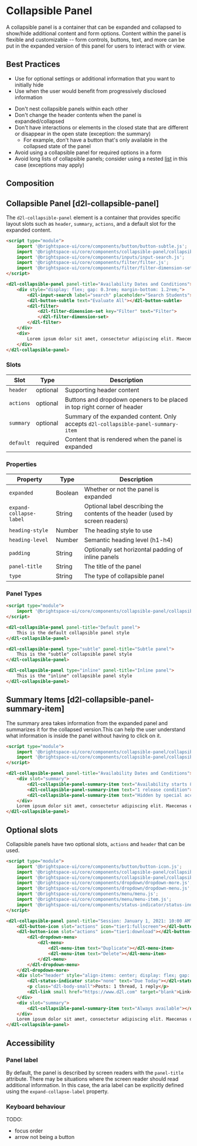 # Collapsible Panel

A collapsible panel is a container that can be expanded and collapsed to show/hide additional content and form options. Content within the panel is flexible and customizable -- form controls, buttons, text, and more can be put in the expanded version of this panel for users to interact with or view.

## Best Practices

<!-- docs: start best practices -->
<!-- docs: start dos -->
* Use for optional settings or additional information that you want to initially hide
* Use when the user would benefit from progressively disclosed information
<!-- docs: end dos -->

<!-- docs: start donts -->
* Don't nest collapsible panels within each other
* Don't change the header contents when the panel is expanded/collapsed
* Don't have interactions or elements in the closed state that are different or disappear in the open state (exception: the summary)
	* For example, don't have a button that's only available in the collapsed state of the panel
* Avoid using a collapsible panel for required options in a form
* Avoid long lists of collapsible panels; consider using a nested [list](https://daylight.d2l.dev/components/list/) in this case (exceptions may apply)
<!-- docs: end donts -->
<!-- docs: end best practices -->

## Composition


## Collapsible Panel [d2l-collapsible-panel]

The `d2l-collapsible-panel` element is a container that provides specific layout slots such as `header`, `summary`, `actions`, and a default slot for the expanded content.

<!-- docs: demo live name:d2l-collapsible-panel size:large -->
```html
<script type="module">
	import '@brightspace-ui/core/components/button/button-subtle.js';
	import '@brightspace-ui/core/components/collapsible-panel/collapsible-panel.js';
	import '@brightspace-ui/core/components/inputs/input-search.js';
	import '@brightspace-ui/core/components/filter/filter.js';
	import '@brightspace-ui/core/components/filter/filter-dimension-set.js';
</script>

<d2l-collapsible-panel panel-title="Availability Dates and Conditions">
	<div style="display: flex; gap: 0.3rem; margin-bottom: 1.2rem;">
		<d2l-input-search label="search" placeholder="Search Students"></d2l-input-search>
		<d2l-button-subtle text="Evaluate All"></d2l-button-subtle>
		<d2l-filter>
			<d2l-filter-dimension-set key="Filter" text="Filter">
			</d2l-filter-dimension-set>
		</d2l-filter>
	</div>
	<div>
		Lorem ipsum dolor sit amet, consectetur adipiscing elit. Maecenas odio ligula, aliquam efficitur sollicitudin non, dignissim quis nisl. Nullam rutrum, lectus sed finibus consectetur, dolor leo blandit lorem, vitae consectetur arcu enim ornare tortor.
	</div>
</d2l-collapsible-panel>
```

<!-- docs: start hidden content -->
### Slots

| Slot | Type | Description |
|--|--|--|
| `header` | optional | Supporting header content |
| `actions` | optional | Buttons and dropdown openers to be placed in top right corner of header |
| `summary` | optional | Summary of the expanded content. Only accepts `d2l-collapsible-panel-summary-item` |
| `default` | required | Content that is rendered when the panel is expanded |


### Properties

| Property | Type | Description |
|--|--|--|
| `expanded` | Boolean | Whether or not the panel is expanded |
| `expand-collapse-label` | String | Optional label describing the contents of the header (used by screen readers) |
| `heading-style` | Number | The heading style to use |
| `heading-level` | Number | Semantic heading level (h1-h4) |
| `padding` | String | Optionally set horizontal padding of inline panels |
| `panel-title` | String | The title of the panel |
| `type` | String | The type of collapsible panel |
<!-- docs: end hidden content -->

### Panel Types

<!-- docs: demo live name:d2l-collapsible-panel size:large -->
```html
<script type="module">
	import '@brightspace-ui/core/components/collapsible-panel/collapsible-panel.js';
</script>

<d2l-collapsible-panel panel-title="Default panel">
	This is the default collapsible panel style
</d2l-collapsible-panel>

<d2l-collapsible-panel type="subtle" panel-title="Subtle panel">
	This is the "subtle" collapsible panel style
</d2l-collapsible-panel>

<d2l-collapsible-panel type="inline" panel-title="Inline panel">
	This is the "inline" collapsible panel style
</d2l-collapsible-panel>
```

## Summary Items [d2l-collapsible-panel-summary-item]
The summary area takes information from the expanded panel and summarizes it for the collapsed version.This can help the user understand what information is inside the panel without having to click on it.

<!-- docs: demo live name:d2l-collapsible-panel-summary-item
 size:large -->
```html
<script type="module">
	import '@brightspace-ui/core/components/collapsible-panel/collapsible-panel.js';
	import '@brightspace-ui/core/components/collapsible-panel/collapsible-panel-summary-item.js';
</script>

<d2l-collapsible-panel panel-title="Availability Dates and Conditions">
	<div slot="summary">
		<d2l-collapsible-panel-summary-item text="Availability starts 8/16/2022 and ends 8/12/2022"></d2l-collapsible-panel-summary-item>
		<d2l-collapsible-panel-summary-item text="1 release condition"></d2l-collapsible-panel-summary-item>
		<d2l-collapsible-panel-summary-item text="Hidden by special access"></d2l-collapsible-panel-summary-item>
	</div>
	Lorem ipsum dolor sit amet, consectetur adipiscing elit. Maecenas odio ligula, aliquam efficitur sollicitudin non, dignissim quis nisl. Nullam rutrum, lectus sed finibus consectetur, dolor leo blandit lorem, vitae consectetur arcu enim ornare tortor.
</d2l-collapsible-panel>
```

## Optional slots

Collapsible panels have two optional slots, `actions` and `header` that can be used.


<!-- docs: demo live name:d2l-collapsible-panel-slots size:large -->
```html
<script type="module">
	import '@brightspace-ui/core/components/button/button-icon.js';
	import '@brightspace-ui/core/components/collapsible-panel/collapsible-panel.js';
	import '@brightspace-ui/core/components/collapsible-panel/collapsible-panel-summary-item.js';
	import '@brightspace-ui/core/components/dropdown/dropdown-more.js';
	import '@brightspace-ui/core/components/dropdown/dropdown-menu.js';
	import '@brightspace-ui/core/components/menu/menu.js';
	import '@brightspace-ui/core/components/menu/menu-item.js';
	import '@brightspace-ui/core/components/status-indicator/status-indicator.js';
</script>

<d2l-collapsible-panel panel-title="Session: January 1, 2021: 10:00 AM" expand-collapse-label="Session on January 1">
	<d2l-button-icon slot="actions" icon="tier1:fullscreen"></d2l-button-icon>
	<d2l-button-icon slot="actions" icon="tier1:download"></d2l-button-icon><d2l-dropdown-more>
		<d2l-dropdown-menu>
			<d2l-menu>
				<d2l-menu-item text="Duplicate"></d2l-menu-item>
				<d2l-menu-item text="Delete"></d2l-menu-item>
			</d2l-menu>
		</d2l-dropdown-menu>
	</d2l-dropdown-more>
	<div slot="header" style="align-items: center; display: flex; gap: 0.6rem;">
		<d2l-status-indicator state="none" text="Due Today"></d2l-status-indicator>
		<p class="d2l-body-small">Posts: 1 thread, 1 reply</p>
		<d2l-link small href="https://www.d2l.com" target="blank">Link</d2l-link>
	</div>
	<div slot="summary">
		<d2l-collapsible-panel-summary-item text="Always available"></d2l-collapsible-panel-summary-item>
	</div>
	Lorem ipsum dolor sit amet, consectetur adipiscing elit. Maecenas odio ligula, aliquam efficitur sollicitudin non, dignissim quis nisl. Nullam rutrum, lectus sed finibus consectetur, dolor leo blandit lorem, vitae consectetur arcu enim ornare tortor. Praesent lobortis libero in libero sagittis consectetur. Maecenas ut velit efficitur, consectetur augue vitae, finibus turpis. In id tempor quam. Integer sed facilisis mi. Interdum et malesuada fames ac ante ipsum primis in faucibus. Ut a volutpat lacus. Suspendisse potenti. Quisque egestas erat urna, et accumsan est accumsan sit amet. Sed luctus vestibulum lacus. Mauris nisi orci, rhoncus sed est sit amet, pretium facilisis felis.
</d2l-collapsible-panel>
```

## Accessibility

### Panel label
By default, the panel is described by screen readers with the `panel-title` attribute. There may be situations where the screen reader should read additional information. In this case, the aria label can be explicitly defined using the `expand-collapse-label` property.

### Keyboard behaviour
TODO:
- focus order
- arrow not being a button
